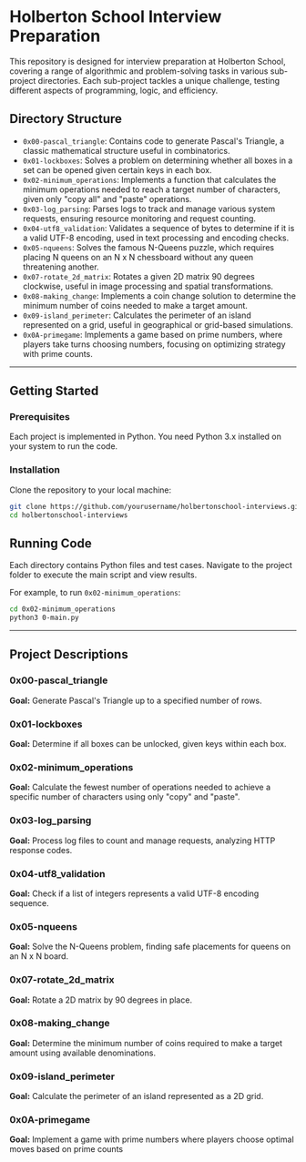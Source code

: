 # Holberton School Interview Preparation

This repository is designed for interview preparation at Holberton School, covering a range of algorithmic and problem-solving tasks in various sub-project directories. Each sub-project tackles a unique challenge, testing different aspects of programming, logic, and efficiency.

## Directory Structure

- `0x00-pascal_triangle`: Contains code to generate Pascal's Triangle, a classic mathematical structure useful in combinatorics.
- `0x01-lockboxes`: Solves a problem on determining whether all boxes in a set can be opened given certain keys in each box.
- `0x02-minimum_operations`: Implements a function that calculates the minimum operations needed to reach a target number of characters, given only "copy all" and "paste" operations.
- `0x03-log_parsing`: Parses logs to track and manage various system requests, ensuring resource monitoring and request counting.
- `0x04-utf8_validation`: Validates a sequence of bytes to determine if it is a valid UTF-8 encoding, used in text processing and encoding checks.
- `0x05-nqueens`: Solves the famous N-Queens puzzle, which requires placing N queens on an N x N chessboard without any queen threatening another.
- `0x07-rotate_2d_matrix`: Rotates a given 2D matrix 90 degrees clockwise, useful in image processing and spatial transformations.
- `0x08-making_change`: Implements a coin change solution to determine the minimum number of coins needed to make a target amount.
- `0x09-island_perimeter`: Calculates the perimeter of an island represented on a grid, useful in geographical or grid-based simulations.
- `0x0A-primegame`: Implements a game based on prime numbers, where players take turns choosing numbers, focusing on optimizing strategy with prime counts.

---

## Getting Started

### Prerequisites

Each project is implemented in Python. You need Python 3.x installed on your system to run the code.

### Installation

Clone the repository to your local machine:

```bash
git clone https://github.com/yourusername/holbertonschool-interviews.git
cd holbertonschool-interviews
```
## Running Code
Each directory contains Python files and test cases. Navigate to the project folder to execute the main script and view results.

For example, to run `0x02-minimum_operations`:

```bash
cd 0x02-minimum_operations
python3 0-main.py
```

---


## Project Descriptions

### 0x00-pascal_triangle
**Goal:** Generate Pascal's Triangle up to a specified number of rows.

### 0x01-lockboxes
**Goal:** Determine if all boxes can be unlocked, given keys within each box.

### 0x02-minimum_operations
**Goal:** Calculate the fewest number of operations needed to achieve a specific number of characters using only "copy" and "paste".

### 0x03-log_parsing
**Goal:** Process log files to count and manage requests, analyzing HTTP response codes.

### 0x04-utf8_validation
**Goal:** Check if a list of integers represents a valid UTF-8 encoding sequence.

### 0x05-nqueens
**Goal:** Solve the N-Queens problem, finding safe placements for queens on an N x N board.

### 0x07-rotate_2d_matrix
**Goal:** Rotate a 2D matrix by 90 degrees in place.

### 0x08-making_change
**Goal:** Determine the minimum number of coins required to make a target amount using available denominations.

### 0x09-island_perimeter
**Goal:** Calculate the perimeter of an island represented as a 2D grid.

### 0x0A-primegame
**Goal:** Implement a game with prime numbers where players choose optimal moves based on prime counts



